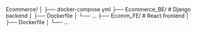 Ecommerce/
│
├── docker-compose.yml
├── Ecommerce_BE/        # Django backend
│   ├── Dockerfile
│   └── ...
├── Ecomm_FE/            # React frontend
│   ├── Dockerfile
│   └── ...
